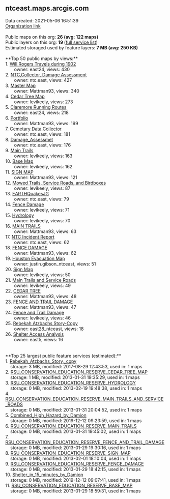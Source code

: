 <h2>ntceast.maps.arcgis.com</h2> Data created: 2021-05-06 16:51:39 <br /><a target='new' href='https://ntceast.maps.arcgis.com'>Organization link</a><br /><br />Public maps on this org: <b>26 (avg: 122 maps)</b><br />Public layers on this org: <b>19 </b>(<a target='new' href='https://services.arcgis.com/fOC2x1woG4h8xYqd/ArcGIS/rest/services'>full service list</a>)<br />Estimated storaged used by feature layers: <b>7 MB (avg: 250 KB)</b><br /><br />**Top 50 public maps by views:**<br />  1. <a target='new' href='https://www.arcgis.com/home/item.html?id=c474a6fc722e4e6792354b7b09e2ba43'>Will Rogers Travels during 1902</a> <br />  &nbsp;&nbsp;&nbsp;&nbsp; &nbsp;&nbsp;owner: east24, views: 430<br />  2. <a target='new' href='https://www.arcgis.com/home/item.html?id=d56bb052ef3d49e99b7e0cde8e1133dd'>NTC,Collector, Damage Assessment</a> <br />  &nbsp;&nbsp;&nbsp;&nbsp; &nbsp;&nbsp;owner: ntc.east, views: 427<br />  3. <a target='new' href='https://www.arcgis.com/home/item.html?id=8808510fb7ac440ab22ef5e398206824'>Master Map</a> <br />  &nbsp;&nbsp;&nbsp;&nbsp; &nbsp;&nbsp;owner: Mattman93, views: 340<br />  4. <a target='new' href='https://www.arcgis.com/home/item.html?id=dcb2dc562f6b42d4ba45d1edd59a9a52'>Cedar Tree Map</a> <br />  &nbsp;&nbsp;&nbsp;&nbsp; &nbsp;&nbsp;owner: levikeely, views: 273<br />  5. <a target='new' href='https://www.arcgis.com/home/item.html?id=6e40cb733a784c4d9ca3d8c422602ce6'>Claremore Running Routes</a> <br />  &nbsp;&nbsp;&nbsp;&nbsp; &nbsp;&nbsp;owner: east24, views: 218<br />  6. <a target='new' href='https://www.arcgis.com/home/item.html?id=160a102ef8924127ab0dfd2af6fe9869'>Portfolio</a> <br />  &nbsp;&nbsp;&nbsp;&nbsp; &nbsp;&nbsp;owner: Mattman93, views: 199<br />  7. <a target='new' href='https://www.arcgis.com/home/item.html?id=09a61d4f77654b489111ac6c6c277668'>Cemetary Data Collector</a> <br />  &nbsp;&nbsp;&nbsp;&nbsp; &nbsp;&nbsp;owner: ntc.east, views: 181<br />  8. <a target='new' href='https://www.arcgis.com/home/item.html?id=148df821bc744b76b79d08f84db1c54a'>Damage_Assessmet</a> <br />  &nbsp;&nbsp;&nbsp;&nbsp; &nbsp;&nbsp;owner: ntc.east, views: 176<br />  9. <a target='new' href='https://www.arcgis.com/home/item.html?id=bd8f4de9eaaf473aa7baac5c7e2c5231'>Main Trails</a> <br />  &nbsp;&nbsp;&nbsp;&nbsp; &nbsp;&nbsp;owner: levikeely, views: 163<br />  10. <a target='new' href='https://www.arcgis.com/home/item.html?id=3f17d64935984e68acd83e8ec5475b3c'>Base Map</a> <br />  &nbsp;&nbsp;&nbsp;&nbsp; &nbsp;&nbsp;owner: levikeely, views: 162<br />  11. <a target='new' href='https://www.arcgis.com/home/item.html?id=82395c255e6b4e4399c76b153f32bd39'>SIGN MAP</a> <br />  &nbsp;&nbsp;&nbsp;&nbsp; &nbsp;&nbsp;owner: Mattman93, views: 121<br />  12. <a target='new' href='https://www.arcgis.com/home/item.html?id=36b30311125e435f8ba350766659610c'>Mowed Trails, Service Roads, and Birdboxes</a> <br />  &nbsp;&nbsp;&nbsp;&nbsp; &nbsp;&nbsp;owner: levikeely, views: 87<br />  13. <a target='new' href='https://www.arcgis.com/home/item.html?id=8640196f5ba84b03b8cf281f3e3b6dac'>EARTHQuakesJG</a> <br />  &nbsp;&nbsp;&nbsp;&nbsp; &nbsp;&nbsp;owner: ntc.east, views: 79<br />  14. <a target='new' href='https://www.arcgis.com/home/item.html?id=7218d52237db47468d5c8fb4a5e4affb'>Fence Damage</a> <br />  &nbsp;&nbsp;&nbsp;&nbsp; &nbsp;&nbsp;owner: levikeely, views: 71<br />  15. <a target='new' href='https://www.arcgis.com/home/item.html?id=e1d0641a147441108893503288ff430d'>Hydrology</a> <br />  &nbsp;&nbsp;&nbsp;&nbsp; &nbsp;&nbsp;owner: levikeely, views: 70<br />  16. <a target='new' href='https://www.arcgis.com/home/item.html?id=004f08ac52b54262b309b2afab484c5f'>MAIN TRAILS</a> <br />  &nbsp;&nbsp;&nbsp;&nbsp; &nbsp;&nbsp;owner: Mattman93, views: 63<br />  17. <a target='new' href='https://www.arcgis.com/home/item.html?id=fc0e332232c74ee2927180c63986d5df'>NTC Incident Report</a> <br />  &nbsp;&nbsp;&nbsp;&nbsp; &nbsp;&nbsp;owner: ntc.east, views: 62<br />  18. <a target='new' href='https://www.arcgis.com/home/item.html?id=4c1690845efd453d9b36c8eb589657bc'>FENCE DAMAGE</a> <br />  &nbsp;&nbsp;&nbsp;&nbsp; &nbsp;&nbsp;owner: Mattman93, views: 62<br />  19. <a target='new' href='https://www.arcgis.com/home/item.html?id=002f99caefeb471c8a2a7b5e8ed4b972'>Houston Evacuation Map</a> <br />  &nbsp;&nbsp;&nbsp;&nbsp; &nbsp;&nbsp;owner: justin.gibson_ntceast, views: 51<br />  20. <a target='new' href='https://www.arcgis.com/home/item.html?id=a3168a2309eb446887fbe0d0ac5e370d'>Sign Map</a> <br />  &nbsp;&nbsp;&nbsp;&nbsp; &nbsp;&nbsp;owner: levikeely, views: 50<br />  21. <a target='new' href='https://www.arcgis.com/home/item.html?id=5c68053b32f346bca64a754104e2929e'>Main Trails and Service Roads</a> <br />  &nbsp;&nbsp;&nbsp;&nbsp; &nbsp;&nbsp;owner: levikeely, views: 49<br />  22. <a target='new' href='https://www.arcgis.com/home/item.html?id=db61f45a6d3341ab81a35663f08fccf8'>CEDAR TREE</a> <br />  &nbsp;&nbsp;&nbsp;&nbsp; &nbsp;&nbsp;owner: Mattman93, views: 48<br />  23. <a target='new' href='https://www.arcgis.com/home/item.html?id=3ad80020ed4143338cf89531d1add687'>FENCE AND TRAIL DAMAGE</a> <br />  &nbsp;&nbsp;&nbsp;&nbsp; &nbsp;&nbsp;owner: Mattman93, views: 47<br />  24. <a target='new' href='https://www.arcgis.com/home/item.html?id=fb92f82bb888479597dadd6499d5ff4e'>Fence and Trail Damage</a> <br />  &nbsp;&nbsp;&nbsp;&nbsp; &nbsp;&nbsp;owner: levikeely, views: 46<br />  25. <a target='new' href='https://www.arcgis.com/home/item.html?id=5cf0e2466b2d4d31b0ae2a89dd755274'>Rebekah Atzbachs Story-Copy</a> <br />  &nbsp;&nbsp;&nbsp;&nbsp; &nbsp;&nbsp;owner: east28_ntceast, views: 18<br />  26. <a target='new' href='https://www.arcgis.com/home/item.html?id=60f126009f06402fb16d404e2b82373a'>Shelter Access Analysis</a> <br />  &nbsp;&nbsp;&nbsp;&nbsp; &nbsp;&nbsp;owner: east5, views: 16<br /><br /><br />**Top 25 largest public feature services (estimated):**<br /> 1. <a target='new' href='https://www.arcgis.com/home/item.html?id=c661c0ba72c042cbb39f544b315c6995'>Rebekah_Atzbachs_Story,_copy</a><br /> &nbsp;&nbsp;&nbsp;&nbsp;storage: 3 MB, modified: 2017-08-29 12:43:53,  used in: 1 maps<br /> 2. <a target='new' href='https://www.arcgis.com/home/item.html?id=73baa49ac07746febc712bb1348f084e'>RSU_CONSERVATION_EDUCATION_RESERVE_CEDAR_TREE_MAP</a><br /> &nbsp;&nbsp;&nbsp;&nbsp;storage: 1 MB, modified: 2013-01-31 19:35:29,  used in: 1 maps<br /> 3. <a target='new' href='https://www.arcgis.com/home/item.html?id=df28739a77eb4724b0a3d89dddfa8fe6'>RSU_CONSERVATION_EDUCATION_RESERVE_HYDROLOGY</a><br /> &nbsp;&nbsp;&nbsp;&nbsp;storage: 0 MB, modified: 2013-02-19 19:48:38,  used in: 1 maps<br /> 4. <a target='new' href='https://www.arcgis.com/home/item.html?id=3b5a06649d494a438a079573174d1caf'>RSU_CONSERVATION_EDUCATION_RESERVE_MAIN_TRAILS_AND_SERVICE_ROADS</a><br /> &nbsp;&nbsp;&nbsp;&nbsp;storage: 0 MB, modified: 2013-01-31 20:04:52,  used in: 1 maps<br /> 5. <a target='new' href='https://www.arcgis.com/home/item.html?id=8ff66e6168e34f16bb4b984fd4363942'>Combined_High_Hazard_by_Damion</a><br /> &nbsp;&nbsp;&nbsp;&nbsp;storage: 0 MB, modified: 2019-12-12 09:23:59,  used in: 1 maps<br /> 6. <a target='new' href='https://www.arcgis.com/home/item.html?id=c6408a29743540afaa047ff164033bd3'>RSU_CONSERVATION_EDUCATION_RESERVE_MAIN_TRAILS</a><br /> &nbsp;&nbsp;&nbsp;&nbsp;storage: 0 MB, modified: 2013-01-31 19:45:02,  used in: 1 maps<br /> 7. <a target='new' href='https://www.arcgis.com/home/item.html?id=3f648bc6a88742f19352ac9ac0f79f05'>RSU_CONSERVATION_EDUCATION_RESERVE_FENCE_AND_TRAIL_DAMAGE</a><br /> &nbsp;&nbsp;&nbsp;&nbsp;storage: 0 MB, modified: 2013-01-29 19:30:16,  used in: 1 maps<br /> 8. <a target='new' href='https://www.arcgis.com/home/item.html?id=2d884142f52f42c093088266cccd8561'>RSU_CONSERVATION_EDUCATION_RESERVE_SIGN_MAP</a><br /> &nbsp;&nbsp;&nbsp;&nbsp;storage: 0 MB, modified: 2013-02-01 18:10:04,  used in: 1 maps<br /> 9. <a target='new' href='https://www.arcgis.com/home/item.html?id=87a1a9c409dd45e5936714a96b4417f4'>RSU_CONSERVATION_EDUCATION_RESERVE_FENCE_DAMAGE</a><br /> &nbsp;&nbsp;&nbsp;&nbsp;storage: 0 MB, modified: 2013-01-29 18:42:15,  used in: 1 maps<br /> 10. <a target='new' href='https://www.arcgis.com/home/item.html?id=85291a8a3c1a4a61b53eeb13cebaf19c'>Shelter_in_15_minutes_by_Damion</a><br /> &nbsp;&nbsp;&nbsp;&nbsp;storage: 0 MB, modified: 2019-12-12 09:07:41,  used in: 1 maps<br /> 11. <a target='new' href='https://www.arcgis.com/home/item.html?id=0fd78ecc99a54f86b2643a7a0dcfbf2c'>RSU_CONSERVATION_EDUCATION_RESERVE_BASE_MAP</a><br /> &nbsp;&nbsp;&nbsp;&nbsp;storage: 0 MB, modified: 2013-01-29 18:59:31,  used in: 1 maps<br />